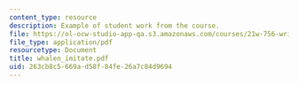 ```yaml
---
content_type: resource
description: Example of student work from the course.
file: https://ol-ocw-studio-app-qa.s3.amazonaws.com/courses/21w-756-writing-and-reading-poems-fall-2006/263cb8c5669ad58f84fe26a7c84d9694_whalen_imitate.pdf
file_type: application/pdf
resourcetype: Document
title: whalen_imitate.pdf
uid: 263cb8c5-669a-d58f-84fe-26a7c84d9694
---
```

